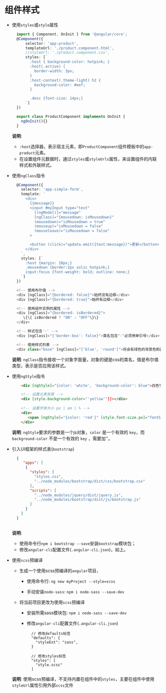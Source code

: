 # 组件样式
- 使用`styles`或`style`属性
  ```typescript
    import { Component, OnInit } from '@angular/core';
    @Component({
        selector: 'app-product',
        templateUrl: './product.component.html',
        //styleUrl: './product.component.css',
        styles: [`
          :host { background-color: hotpink; }
          :host(.active) {
            border-width: 3px;
          }
          :host-context(.theme-light) h2 {
            background-color: #eef;
          }

          .desc {font-size: 14px;}
        `]
    })

    export class ProductComponent implements OnInit {
      ngOnInit(){}
    }
  ```

  **说明**:
    - `:host`选择器，表示宿主元素，即`ProductComponent`组件模板中的`app-product`元素。
    - 在设置组件元数据时，通过`styles`或`styleUrls`属性，来设置组件的内联样式和外联样式。

- 使用`ngClass`指令
  ```typescript
    @Component({
      selector: 'app-simple-form',
      template: `
        <div>
          {{message}}
          <input #myInput type="text"
            [(ngModel)]="message"
            [ngClass]="{mousedown: isMousedown}"
            (mousedown)="isMousedown = true"
            (mouseup)="isMousedown = false"
            (mouseleave)="isMousedown = false"
          >

          <button (click)="updata.emit({text:message})">更新</button>
        </div>
      `,
      styles: [`
        :host {margin: 10px;}
        .mousedown {border:2px solic hotpink;}
        input:focus {font-weight: bold; outline: none;}
      `]
    })

    <!-- 使用布尔值 -->
    <div [ngClass]="{bordered: false}">始终没有边框</div>
    <div [ngClass]="{bordered: true}">始终有边框</div>

    <!-- 使用组件实例的属性 -->
    <div [ngClass]="{bordered: isBordered}">
       \{\{ isBordered ? "ON" : "OFF"\}\} 
    </div>

    <!-- 样式包含'-' -->
    <div [ngClass]="{'border-box': false}">类名包含"-"必须用单引号</div>

    <!-- 使用样式列表 -->
    <div class="base" [ngClass]="['blue', 'round']">将会有绿色的背景色和圆角属性</div>

  ```

  **说明**: `ngClass`指令接收一个对象字面量，对象的键是css的类名，值是布尔值类型，表示是否应用该样式。

- 使用`ngStyle`指令
  ```html
      <div [ngStyle]="{color: 'white', 'background-color': blue">白色字体，红色背景</div>

      <!-- 设置元素背景 -->
      <div [style.background-color="'yellow'"]]></div>
      
      <!-- 设置字体大小 px | em | % -->
      <div>
         <span [ngStyle]="{color: 'red'}" [style.font-size.px]="fontSize"></span>
      </div>
  ```

  **说明**: `ngStyle`要求的参数是一个js对象，`color` 是一个有效的 `key`，而 `background-color` 不是一个有效的 `key` ，需要加''。

- 引入UI框架的样式表(`bootstrap`)
  ```json
    {
       "apps": [
        {
          "styles": [
            "styles.css",
            "../node_modules/bootstrap/dist/css/bootstrap.css"
          ],
          "scripts": [
            "../node_modules/jquery/dist/jquery.js",
            "../node_modules/bootstrap/dist/js/bootstrap.js"
          ]
        }
      ]
    }
   
  ```
  
  **说明**:
    - 使用命令行`npm i bootstrap --save`安装`bootstrap`模块包；
    - 修改`angular-cli`配置文件(`.angular-cli.json`)，如上。


- 使用`scss`预编译
  - 生成一个使用scss预编译的`angular`项目，
    - 使用命令行: `ng new myProject --style=scss`
    
    - 手动安装`node-sass`: `npm i node-sass --save-dev`

  - 将当前项目更改为使用`scss`预编译
    - 安装所需sass模块包: `npm i node-sass --save-dev`

    - 修改`angular-cli`配置文件(`.angular-cli.json`)
      ```
        // 修改defaults标签
        "defaults": {
          "styleExt": "sass",
        }
      
        // 修改styles标签
        "styles": [
          "style.scss"
        ]
      ```

  **说明**: 使用scss预编译，不支持内置在组件中的`styles`，主要在组件中使用`styleUrl`属性引用外部`scss`文件